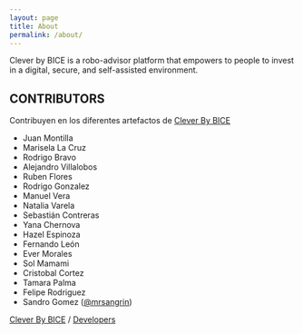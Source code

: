 ```yaml
---
layout: page
title: About
permalink: /about/
---
```

Clever by BICE is  a robo-advisor platform that empowers
to people to invest in a digital, secure, and self-assisted environment.

## CONTRIBUTORS
Contribuyen en los diferentes artefactos de [Clever By BICE](https://clever.cl)
- Juan Montilla
- Marisela La Cruz
- Rodrigo Bravo
- Alejandro Villalobos
- Ruben Flores
- Rodrigo Gonzalez
- Manuel Vera
- Natalia Varela
- Sebastián Contreras
- Yana Chernova
- Hazel Espinoza
- Fernando León
- Ever Morales
- Sol Mamami
- Cristobal Cortez
- Tamara Palma
- Felipe Rodriguez
- Sandro Gomez ([@mrsangrin](https://github.com/mrsangrin))

[Clever By BICE](https://clever.cl) /
[Developers](https://developers.clever.cl)

